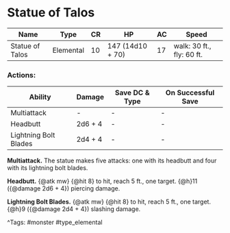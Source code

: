 # Statue of Talos

| Name | Type | CR | HP | AC | Speed |
|------|------|----|----|----|-------|
| Statue of Talos | Elemental | 10 | 147 (14d10 + 70) | 17 | walk: 30 ft., fly: 60 ft. |

### Actions:

| Ability | Damage | Save DC & Type | On Successful Save |
|---------|--------|----------------|--------------------|
| Multiattack | - | - | - |
| Headbutt | 2d6 + 4 | - | - |
| Lightning Bolt Blades | 2d4 + 4 | - | - |


**Multiattack.** The statue makes five attacks: one with its headbutt and four with its lightning bolt blades.

**Headbutt.** {@atk mw} {@hit 8} to hit, reach 5 ft., one target. {@h}11 ({@damage 2d6 + 4}) piercing damage.

**Lightning Bolt Blades.** {@atk mw} {@hit 8} to hit, reach 5 ft., one target. {@h}9 ({@damage 2d4 + 4}) slashing damage.

^Tags: #monster #type_elemental